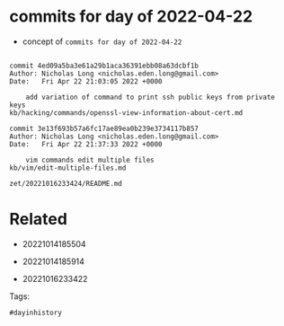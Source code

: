 # commits for day of 2022-04-22

- concept of `commits for day of 2022-04-22`

```

commit 4ed09a5ba3e61a29b1aca36391ebb08a63dcbf1b
Author: Nicholas Long <nicholas.eden.long@gmail.com>
Date:   Fri Apr 22 21:03:05 2022 +0000

    add variation of command to print ssh public keys from private keys
kb/hacking/commands/openssl-view-information-about-cert.md

commit 3e13f693b57a6fc17ae89ea0b239e3734117b857
Author: Nicholas Long <nicholas.eden.long@gmail.com>
Date:   Fri Apr 22 21:37:33 2022 +0000

    vim commands edit multiple files
kb/vim/edit-multiple-files.md
```

` zet/20221016233424/README.md `

# Related

- 20221014185504

- 20221014185914

- 20221016233422

Tags:

    #dayinhistory
